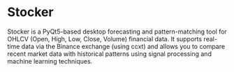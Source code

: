 # Stocker
Stocker is a PyQt5-based desktop forecasting and pattern-matching tool for OHLCV (Open, High, Low, Close, Volume) financial data. It supports real-time data via the Binance exchange (using ccxt) and allows you to compare recent market data with historical patterns using signal processing and machine learning techniques.
